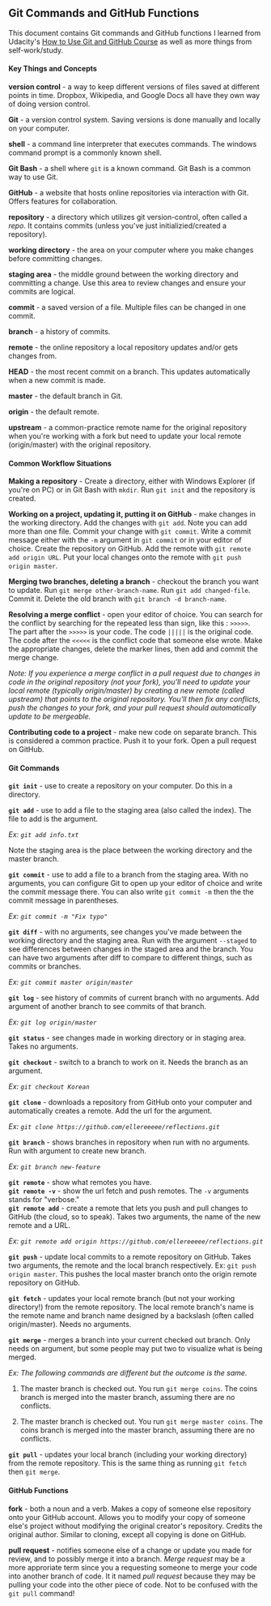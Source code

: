 ## Git Commands and GitHub Functions

This document contains Git commands and GitHub functions I learned from Udacity's [How to Use Git and GitHub Course](https://www.udacity.com/course/how-to-use-git-and-github--ud775) as well as more things from self-work/study.

#### Key Things and Concepts

**version control** - a way to keep different versions of files saved at different points in time. Dropbox, Wikipedia, and Google Docs all have they own way of doing version control.

**Git** - a version control system. Saving versions is done manually and locally on your computer.

**shell** - a command line interpreter that executes commands. The windows command prompt is a commonly known shell.

**Git Bash** - a shell where `git` is a known command. Git Bash is a common way to use Git.

**GitHub** - a website that hosts online repositories via interaction with Git. Offers features for collaboration.

**repository** -  a directory which utilizes git version-control, often called a _repo_. It contains commits (unless you've just initializied/created a repository). 

**working directory** - the area on your computer where you make changes before committing changes.

**staging area** - the middle ground between the working directory and committing a change. Use this area to review changes and ensure your commits are logical.

**commit** - a saved version of a file. Multiple files can be changed in one commit.

**branch** - a history of commits.

**remote** - the online repository a local repository updates and/or gets changes from.

**HEAD** - the most recent commit on a branch. This updates automatically when a new commit is made.

**master** - the default branch in Git.

**origin** - the default remote.

**upstream** - a common-practice remote name for the original repository when you're working with a fork but need to update your local remote (origin/master) with the original repository.

#### Common Workflow Situations

**Making a repository** - Create a directory, either with Windows Explorer (if you're on PC) or in Git Bash with `mkdir`. Run `git init` and the repository is created.


**Working on a project, updating it, putting it on GitHub** - make changes in the working directory. Add the changes with `git add`. Note you can add more than one file. Commit your change with `git commit`. Write a commit message either with the `-m` argument in `git commit` or in your editor of choice. Create the repository on GitHub. Add the remote with `git remote add origin URL`. Put your local changes onto the remote with `git push origin master`.

**Merging two branches, deleting a branch** - checkout the branch you want to update. Run `git merge other-branch-name`. Run `git add changed-file`. Commit it. Delete the old branch with `git branch -d branch-name`.

**Resolving a merge conflict** - open your editor of choice. You can search for the conflict by searching for the repeated less than sign, like this : `>>>>>`. The part after the `>>>>>` is your code. The code `|||||` is the original code. The code after the `<<<<<` is the conflict code that someone else wrote. Make the appropriate changes, delete the marker lines, then add and commit the merge change.

_Note: If you experience a merge conflict in a pull request due to changes in code in the original repository (not your fork), you'll need to update your local remote (typically origin/master) by creating a new remote (called upstream) that points to the original repository. You'll then fix any conflicts, push the changes to your fork, and your pull request should automatically update to be mergeable._

**Contributing code to a project** - make new code on separate branch. This is considered a common practice. Push it to your fork. Open a pull request on GitHub.

#### Git Commands

**`git init`** - use to create a repository on your computer. Do this in a directory.

**`git add`** - use to add a file to the staging area (also called the index). The file to add is the argument. 

_Ex: `git add info.txt`_

Note the staging area is the place between the working directory and the master branch.

**`git commit`** - use to add a file to a branch from the staging area. With no arguments, you can configure Git to open up your editor of choice and write the commit message there. You can also write `git commit -m` then the the commit message in parentheses.

_Ex: `git commit -m "Fix typo"`_

**`git diff`** - with no arguments, see changes you've made between the working directory and the staging area. Run with the argument `--staged` to see differences between changes in the staged area and the branch. You can have two arguments after diff to compare to different things, such as commits or branches. 

_Ex: `git commit master origin/master`_

**`git log`** - see history of commits of current branch with no arguments. Add argument of another branch to see commits of that branch. 

_Ex: `git log origin/master`_

**`git status`** - see changes made in working directory or in staging area. Takes no arguments.

**`git checkout`** - switch to a branch to work on it. Needs the branch as an argument.

_Ex: `git checkout Korean`_

**`git clone`** - downloads a repository from GitHub onto your computer and automatically creates a remote. Add the url for the argument. 

_Ex: `git clone https://github.com/ellereeeee/reflections.git`_

**`git branch`** - shows branches in repository when run with no arguments. Run with argument to create new branch. 

_Ex: `git branch new-feature`_

**`git remote`** - show what remotes you have.  
**`git remote -v`** - show the url fetch and push remotes. The `-v` arguments stands for "verbose."  
**`git remote add`** - create a remote that lets you push and pull changes to GitHub (the cloud, so to speak). Takes two arguments, the name of the new remote and a URL. 

_Ex: `git remote add origin https://github.com/ellereeeee/reflections.git`_


**`git push`** - update local commits to a remote repository on GitHub. Takes two arguments, the remote and the local branch respectively. Ex: `git push origin master`. This pushes the local master branch onto the origin remote repository on GitHub.

**`git fetch`** - updates your local remote branch (but not your working directory!) from the remote repository. The local remote branch's name is the remote name and branch name designed by a backslash (often called origin/master). Needs no arguments.

**`git merge`** - merges a branch into your current checked out branch. Only needs on argument, but some people may put two to visualize what is being merged. 

_Ex: The following commands are different but the outcome is the same._

1) The master branch is checked out. You run `git merge coins`. The coins branch is merged into the master branch, assuming there are no conflicts.

2) The master branch is checked out. You run `git merge master coins`. The coins branch is merged into the master branch, assuming there are no conflicts.

**`git pull`** - updates your local branch (including your working directory) from the remote repository. This is the same thing as running `git fetch` then `git merge`.

#### GitHub Functions

**fork** - both a noun and a verb. Makes a copy of someone else repository onto your GitHub account. Allows you to modify your copy of someone else's project without modifying the original creator's repository. Credits the original author. Similar to cloning, except all copying is done on GitHub.

**pull request** - notifies someone else of a change or update you made for review, and to possibly merge it into a branch. _Merge request_ may be a more approriate term since you a requesting someone to merge your code into another branch of code. It it named _pull request_ because they may be pulling your code into the other piece of code. Not to be confused with the `git pull` command!

